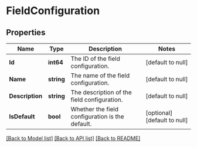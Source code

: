 # FieldConfiguration

## Properties
Name | Type | Description | Notes
------------ | ------------- | ------------- | -------------
**Id** | **int64** | The ID of the field configuration. | [default to null]
**Name** | **string** | The name of the field configuration. | [default to null]
**Description** | **string** | The description of the field configuration. | [default to null]
**IsDefault** | **bool** | Whether the field configuration is the default. | [optional] [default to null]

[[Back to Model list]](../README.md#documentation-for-models) [[Back to API list]](../README.md#documentation-for-api-endpoints) [[Back to README]](../README.md)

